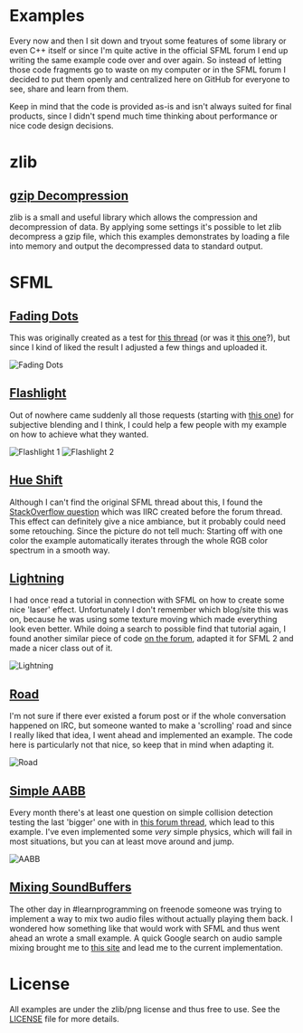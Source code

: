 Examples
========

Every now and then I sit down and tryout some features of some library or even C++ itself or since I'm quite active in the official SFML forum I end up writing the same example code over and over again.
So instead of letting those code fragments go to waste on my computer or in the SFML forum I decided to put them openly and centralized here on GitHub for everyone to see, share and learn from them.

Keep in mind that the code is provided as-is and isn't always suited for final products, since I didn't spend much time thinking about performance or nice code design decisions.

zlib
====

[gzip Decompression](https://github.com/eXpl0it3r/Examples/blob/master/zlib/GzipDecompression.cpp)
--------------------

zlib is a small and useful library which allows the compression and decompression of data. By applying some settings it's possible to let zlib decompress a gzip file, which this examples demonstrates by loading a file into memory and output the decompressed data to standard output.

SFML
====

[Fading Dots](https://github.com/eXpl0it3r/Examples/blob/master/SFML/FadingDots.cpp)
-------------

This was originally created as a test for [this thread](http://en.sfml-dev.org/forums/index.php?topic=9350.0) (or was it [this one](http://en.sfml-dev.org/forums/index.php?topic=9139.0)?), but since I kind of liked the result I adjusted a few things and uploaded it.

![Fading Dots](https://i.imgur.com/7UZEi3s.png)

[Flashlight](https://github.com/eXpl0it3r/Examples/blob/master/SFML/Flashlight.cpp)
------------

Out of nowhere came suddenly all those requests (starting with [this one](http://en.sfml-dev.org/forums/index.php?topic=9210.0)) for subjective blending and I think, I could help a few people with my example on how to achieve what they wanted.

![Flashlight 1](https://i.imgur.com/B6g0Ba5.png) ![Flashlight 2](https://i.imgur.com/N7xn8v6.png)


[Hue Shift](https://github.com/eXpl0it3r/Examples/blob/master/SFML/HueShift.cpp)
-----------

Although I can't find the original SFML thread about this, I found the [StackOverflow question](http://stackoverflow.com/questions/11458552/cycle-r-g-b-vales-as-hue/) which was IIRC created before the forum thread. This effect can definitely give a nice ambiance, but it probably could need some retouching.
Since the picture do not tell much: Starting off with one color the example automatically iterates through the whole RGB color spectrum in a smooth way.


[Lightning](https://github.com/eXpl0it3r/Examples/tree/master/SFML/Lightning)
-----------

I had once read a tutorial in connection with SFML on how to create some nice 'laser' effect. Unfortunately I don't remember which blog/site this was on, because he was using some texture moving which made everything look even better. While doing a search to possible find that tutorial again, I found another similar piece of code [on the forum](http://en.sfml-dev.org/forums/index.php?topic=3189.0), adapted it for SFML 2 and made a nicer class out of it.

![Lightning](https://i.imgur.com/XJdze9h.png)


[Road](https://github.com/eXpl0it3r/Examples/blob/master/SFML/Road.cpp)
------

I'm not sure if there ever existed a forum post or if the whole conversation happened on IRC, but someone wanted to make a 'scrolling' road and since I really liked that idea, I went ahead and implemented an example. The code here is particularly not that nice, so keep that in mind when adapting it.

![Road](https://i.imgur.com/3dtHMNk.png)


[Simple AABB](https://github.com/eXpl0it3r/Examples/blob/master/SFML/SimpleAABB.cpp)
-------------

Every month there's at least one question on simple collision detection testing the last 'bigger' one with in [this forum thread](http://en.sfml-dev.org/forums/index.php?topic=9352.0), which lead to this example. I've even implemented some *very* simple physics, which will fail in most situations, but you can at least move around and jump.

![AABB](https://i.imgur.com/imYEzXa.png)


[Mixing SoundBuffers](https://github.com/eXpl0it3r/Examples/blob/master/SFML/MixingSoundBuffers.cpp)
---------------------

The other day in #learnprogramming on freenode someone was trying to implement a way to mix two audio files without actually playing them back. I wondered how something like that would work with SFML and thus went ahead an wrote a small example. A quick Google search on audio sample mixing brought me to [this site](http://atastypixel.com/blog/how-to-mix-audio-samples-properly-on-ios/) and lead me to the current implementation.


License
=======

All examples are under the zlib/png license and thus free to use. See the [LICENSE](https://github.com/eXpl0it3r/Examples/blob/master/LICENSE) file for more details.
